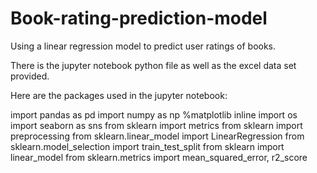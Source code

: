 # Book-rating-prediction-model
Using a linear regression model to predict user ratings of books.

There is the jupyter notebook python file as well as the excel data set provided.

Here are the packages used in the jupyter notebook:

import pandas as pd
import numpy as np
%matplotlib inline
import os
import seaborn as sns
from sklearn import metrics
from sklearn import preprocessing
from sklearn.linear_model import LinearRegression
from sklearn.model_selection import train_test_split
from sklearn import linear_model
from sklearn.metrics import mean_squared_error, r2_score
